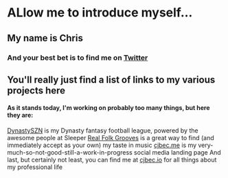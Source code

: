 # ALlow me to introduce myself...
## My name is Chris
### And your best bet is to find me on [Twitter](www.twitter.com/cjbec)

## You'll really just find a list of links to my various projects here

#### As it stands today, I'm working on probably too many things, but here they are:
[DynastySZN](www.dynastyszn.com) is my Dynasty fantasy football league, powered by the awesome people at Sleeper
[Real Folk Grooves](www.realfolkgrooves.com) is a great way to find (and immediately accept as your own) my taste in music
[cjbec.me](www.cjbec.me) is my very-much-so-not-good-still-a-work-in-progress social media landing page
And last, but certainly not least, you can find me at [cjbec.io](www.cjbec.io) for all things about my professional life
